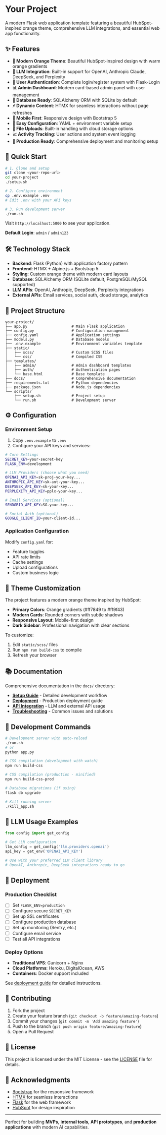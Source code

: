 # Your Project

A modern Flask web application template featuring a beautiful HubSpot-inspired orange theme, comprehensive LLM integrations, and essential web app functionality.

## ✨ Features

- **🎨 Modern Orange Theme**: Beautiful HubSpot-inspired design with warm orange gradients
- **🤖 LLM Integration**: Built-in support for OpenAI, Anthropic Claude, DeepSeek, and Perplexity
- **🔐 User Authentication**: Complete login/register system with Flask-Login
- **📊 Admin Dashboard**: Modern card-based admin panel with user management
- **💾 Database Ready**: SQLAlchemy ORM with SQLite by default
- **⚡ Dynamic Content**: HTMX for seamless interactions without page refreshes
- **📱 Mobile First**: Responsive design with Bootstrap 5
- **🔧 Easy Configuration**: YAML + environment variable setup
- **📁 File Uploads**: Built-in handling with cloud storage options
- **📈 Activity Tracking**: User actions and system event logging
- **🚀 Production Ready**: Comprehensive deployment and monitoring setup

## 🚀 Quick Start

```bash
# 1. Clone and setup
git clone <your-repo-url>
cd your-project
./setup.sh

# 2. Configure environment
cp .env.example .env
# Edit .env with your API keys

# 3. Run development server
./run.sh
```

Visit `http://localhost:5000` to see your application.

**Default Login**: `admin` / `admin123`

## 🛠 Technology Stack

- **Backend**: Flask (Python) with application factory pattern
- **Frontend**: HTMX + Alpine.js + Bootstrap 5
- **Styling**: Custom orange theme with modern card layouts  
- **Database**: SQLAlchemy ORM (SQLite default, PostgreSQL/MySQL supported)
- **LLM APIs**: OpenAI, Anthropic, DeepSeek, Perplexity integrations
- **External APIs**: Email services, social auth, cloud storage, analytics

## 📁 Project Structure

```
your-project/
├── app.py                    # Main Flask application
├── config.py                 # Configuration management
├── config.yaml               # Application settings
├── models.py                 # Database models
├── .env.example              # Environment variables template
├── static/
│   ├── scss/                 # Custom SCSS files
│   └── css/                  # Compiled CSS
├── templates/
│   ├── admin/                # Admin dashboard templates
│   ├── auth/                 # Authentication pages
│   └── base.html             # Base template
├── docs/                     # Comprehensive documentation
├── requirements.txt          # Python dependencies
├── package.json              # Node.js dependencies
└── scripts/
    ├── setup.sh              # Project setup
    └── run.sh                # Development server
```

## ⚙️ Configuration

### Environment Setup
1. Copy `.env.example` to `.env`
2. Configure your API keys and services:

```bash
# Core Settings
SECRET_KEY=your-secret-key
FLASK_ENV=development

# LLM Providers (choose what you need)
OPENAI_API_KEY=sk-proj-your-key...
ANTHROPIC_API_KEY=sk-ant-your-key...
DEEPSEEK_API_KEY=sk-your-key...
PERPLEXITY_API_KEY=pplx-your-key...

# Email Services (optional)
SENDGRID_API_KEY=SG.your-key...

# Social Auth (optional)
GOOGLE_CLIENT_ID=your-client-id...
```

### Application Configuration
Modify `config.yaml` for:
- Feature toggles
- API rate limits
- Cache settings
- Upload configurations
- Custom business logic

## 🎨 Theme Customization

The project features a modern orange theme inspired by HubSpot:

- **Primary Colors**: Orange gradients (#ff7849 to #ff9f43)
- **Modern Cards**: Rounded corners with subtle shadows
- **Responsive Layout**: Mobile-first design
- **Dark Sidebar**: Professional navigation with clear sections

To customize:
1. Edit `static/scss/` files
2. Run `npm run build-css` to compile
3. Refresh your browser

## 📚 Documentation

Comprehensive documentation in the `docs/` directory:

- **[Setup Guide](docs/DEVELOPMENT_GUIDE.md)** - Detailed development workflow
- **[Deployment](docs/DEPLOYMENT.md)** - Production deployment guide
- **[API Integration](docs/PROJECT_OVERVIEW.md)** - LLM and external API usage
- **[Troubleshooting](docs/TROUBLESHOOTING.md)** - Common issues and solutions

## 🔨 Development Commands

```bash
# Development server with auto-reload
./run.sh
# or
python app.py

# CSS compilation (development with watch)
npm run build-css

# CSS compilation (production - minified)
npm run build-css-prod

# Database migrations (if using)
flask db upgrade

# Kill running server
./kill_app.sh
```

## 🤖 LLM Usage Examples

```python
from config import get_config

# Get LLM configuration
llm_config = get_config('llm.providers.openai')
api_key = get_env('OPENAI_API_KEY')

# Use with your preferred LLM client library
# OpenAI, Anthropic, DeepSeek integrations ready to go
```

## 🚀 Deployment

### Production Checklist
- [ ] Set `FLASK_ENV=production`
- [ ] Configure secure `SECRET_KEY`
- [ ] Set up SSL certificates
- [ ] Configure production database
- [ ] Set up monitoring (Sentry, etc.)
- [ ] Configure email service
- [ ] Test all API integrations

### Deploy Options
- **Traditional VPS**: Gunicorn + Nginx
- **Cloud Platforms**: Heroku, DigitalOcean, AWS
- **Containers**: Docker support included

See [deployment guide](docs/DEPLOYMENT.md) for detailed instructions.

## 🤝 Contributing

1. Fork the project
2. Create your feature branch (`git checkout -b feature/amazing-feature`)
3. Commit your changes (`git commit -m 'Add amazing feature'`)
4. Push to the branch (`git push origin feature/amazing-feature`)
5. Open a Pull Request

## 📄 License

This project is licensed under the MIT License - see the [LICENSE](LICENSE) file for details.

## 🙏 Acknowledgments

- [Bootstrap](https://getbootstrap.com/) for the responsive framework
- [HTMX](https://htmx.org/) for seamless interactions
- [Flask](https://flask.palletsprojects.com/) for the web framework
- [HubSpot](https://www.hubspot.com/) for design inspiration

---

Perfect for building **MVPs**, **internal tools**, **API prototypes**, and **production applications** with modern AI capabilities.